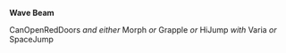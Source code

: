 ﻿**Wave Beam**

CanOpenRedDoors *and either* Morph *or* Grapple *or* HiJump *with* Varia *or* SpaceJump
